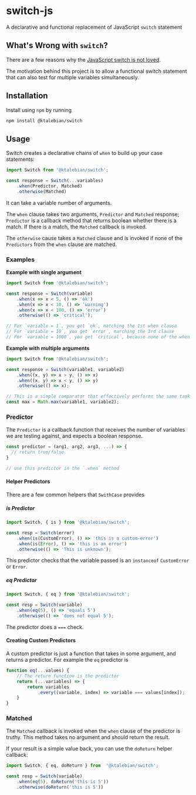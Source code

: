 # switch-js
A declarative and functional replacement of JavaScript `switch` statement

## What's Wrong with `switch`?

There are a few reasons why the [JavaScript switch is not loved](https://bit.ly/305Kxmg). 

The motivation behind this project is to allow a functional switch statement that can also test for multiple variables simultaneously. 

## Installation

Install using `npm` by running

```bash
npm install @ktalebian/switch
```

## Usage 

Switch creates a declarative chains of `when` to build up your case statements:

```javascript
import Switch from '@ktalebian/switch';

const response = Switch(...variables)
    .when(Predictor, Matched)
    .otherwise(Matched)
``` 

It can take a variable number of arguments. 

The `when` clause takes two arguments, `Predictor` and `Matched` response; `Predictor` is a callback method that returns boolean whether there is a match. If there is a match, the `Matched` callback is invoked. 

The `otherwise` cause takes a `Matched` clause and is invoked if none of the `Predictors` from the `when` clause are matched.

### Examples

**Example with single argument**

```javascript
import Switch from '@ktalebian/switch';

const response = Switch(variable)
    .when(x => x < 5, () => 'ok')
    .when(x => x < 10, () => 'warning')
    .when(x => x < 100, () => 'error')
    .otherwise(() => 'critical');

// For `variable = 1`, you get `ok`, matching the 1st when clause
// For `variable = 10`, you get `error`, marching the 3rd clause
// For `variable = 1000`, you get `critical`, because none of the when clauses match, so otherwise clause is used
```

**Example with multiple arguments**

```javascript
import Switch from '@ktalebian/switch';

const response = Switch(variable1, variable2)
    .when((x, y) => x > y, () => x)
    .when((x, y) => x < y, () => y)
    .otherwise(() => x);

// This is a simple comparator that effectively performs the same task as
const max = Math.max(variable1, variable2);
```

### Predictor

The `Predictor` is a callback function that receives the number of variables we are testing against, and expects a boolean response. 

```javascript
const predictor = (arg1, arg2, arg3, ...) => {
  // return true/false
}

// use this predictor in the `.when` method
```

#### Helper Predictors

There are a few common helpers that `SwithCase` provides

##### is Predictor

```javascript
import Switch, { is } from '@ktalebian/switch';

const resp = Switch(error)
    .when(is(CustomError), () => 'this is a custom-error')
    .when(is(Error), () => 'this is an error')
    .otherwise(() => 'This is unknown');
```

This predictor checks that the variable passed is an `instanceof` `CustomError` or `Error`.

##### eq Predictor

```javascript
import Switch, { eq } from '@ktalebian/switch';

const resp = Switch(variable)
    .when(eq(5), () => 'equals 5')
    .otherwise(() => 'does not equal 5');
```

The predictor does a `===` check.

#### Creating Custom Predictors

A custom predictor is just a function that takes in some argument, and returns a predictor. For example the `eq` predictor is

```javascript
function eq(...values) {
    // The return function is the predictor
	return (...variables) => {
		return variables
			.every((variable, index) => variable === values[index]);
	}
}
```

### Matched

The `Matched` callback is invoked when the `when` clause of the predictor is truthy. This method takes no argument and should return the result.

If your result is a simple value back, you can use the `doReturn` helper callback:

```javascript
import Switch, { eq, doReturn } from  '@ktalebian/switch';

const resp = Switch(variable)
    .when(eq(5), doReturn('this is 5'))
    .otherwise(doReturn('this is 5'))
```
